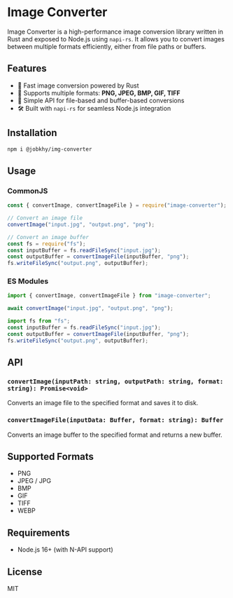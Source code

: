 # Image Converter

Image Converter is a high-performance image conversion library written in Rust and exposed to Node.js using `napi-rs`. It allows you to convert images between multiple formats efficiently, either from file paths or buffers.

## Features

- 🚀 Fast image conversion powered by Rust
- 🎨 Supports multiple formats: **PNG, JPEG, BMP, GIF, TIFF**
- 🔧 Simple API for file-based and buffer-based conversions
- 🛠️ Built with `napi-rs` for seamless Node.js integration

## Installation

<!-- Ensure you have **Node.js** and **Rust** installed. -->

```sh
npm i @jobkhy/img-converter
```

## Usage

### CommonJS

```js
const { convertImage, convertImageFile } = require("image-converter");

// Convert an image file
convertImage("input.jpg", "output.png", "png");

// Convert an image buffer
const fs = require("fs");
const inputBuffer = fs.readFileSync("input.jpg");
const outputBuffer = convertImageFile(inputBuffer, "png");
fs.writeFileSync("output.png", outputBuffer);
```

### ES Modules

```js
import { convertImage, convertImageFile } from "image-converter";

await convertImage("input.jpg", "output.png", "png");

import fs from "fs";
const inputBuffer = fs.readFileSync("input.jpg");
const outputBuffer = convertImageFile(inputBuffer, "png");
fs.writeFileSync("output.png", outputBuffer);
```

## API

### `convertImage(inputPath: string, outputPath: string, format: string): Promise<void>`

Converts an image file to the specified format and saves it to disk.

### `convertImageFile(inputData: Buffer, format: string): Buffer`

Converts an image buffer to the specified format and returns a new buffer.

## Supported Formats

- PNG
- JPEG / JPG
- BMP
- GIF
- TIFF
- WEBP

## Requirements

<!-- - Rust and `cargo` installed -->

- Node.js 16+ (with N-API support)

## License

MIT
